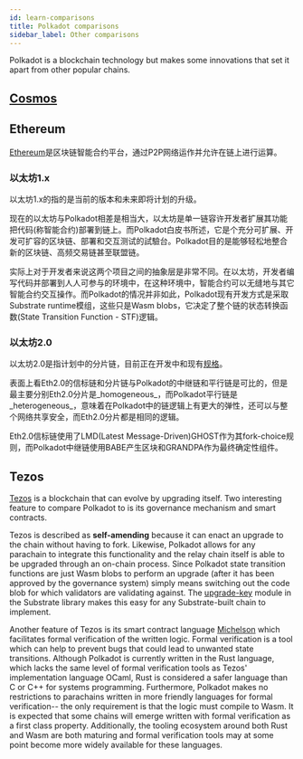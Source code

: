 ```yaml
---
id: learn-comparisons
title: Polkadot comparisons
sidebar_label: Other comparisons
---
```


Polkadot is a blockchain technology but makes some innovations that set it apart from other popular chains.

## [Cosmos](learn-comparisons-cosmos)

## Ethereum

[Ethereum](https://ethereum.org)是区块链智能合约平台，通过P2P网络运作并允许在链上进行运算。

### 以太坊1.x

以太坊1.x的指的是当前的版本和未来即将计划的升级。

现在的以太坊与Polkadot相差是相当大，以太坊是单一链容许开发者扩展其功能把代码(称智能合约)部署到链上。而Polkadot白皮书所述，它是个充分可扩展、开发可扩容的区块链、部署和交互测试的試驗台。Polkadot目的是能够轻松地整合新的区块链、高频交易链甚至联盟链。

实际上对于开发者来说这两个项目之间的抽象层是非常不同。在以太坊，开发者编写代码并部署到人人可参与的环境中，在这种环境中，智能合约可以无缝地与其它智能合约交互操作。而Polkadot的情况并非如此，Polkadot现有开发方式是采取Substrate runtime模组，这些只是Wasm blobs，它决定了整个链的状态转换函数(State Transition Function - STF)逻辑。

### 以太坊2.0

以太坊2.0是指计划中的分片链，目前正在开发中和现有[规格](https://github.com/ethereum/eth2.0-specs/tree/0.4.0)。

表面上看Eth2.0的信标链和分片链与Polkadot的中继链和平行链是可比的，但是最主要分别Eth2.0分片是_homogeneous_，而Polkadot平行链是_heterogeneous_，意味着在Polkadot中的链逻辑上有更大的弹性，还可以与整个网络共享安全，而Eth2.0分片都是相同的逻辑。

Eth2.0信标链使用了LMD(Latest Message-Driven)GHOST作为其fork-choice规则，而Polkadot中继链使用BABE产生区块和GRANDPA作为最终确定性组件。

## Tezos

[Tezos](https://tezos.com) is a blockchain that can evolve by upgrading itself. Two interesting feature to compare Polkadot to is its governance mechanism and smart contracts.

Tezos is described as __self-amending__ because it can enact an upgrade to the chain without having to fork. Likewise, Polkadot allows for any parachain to integrate this functionality and the relay chain itself is able to be upgraded through an on-chain process. Since Polkadot state transition functions are just Wasm blobs to perform an upgrade (after it has been approved by the governance system) simply means switching out the code blob for which validators are validating against. The [upgrade-key](https://github.com/paritytech/substrate/blob/master/srml/upgrade-key/src/lib.rs) module in the Substrate library makes this easy for any Substrate-built chain to implement.

Another feature of Tezos is its smart contract language [Michelson](https://www.michelson-lang.com/) which facilitates formal verification of the written logic. Formal verification is a tool which can help to prevent bugs that could lead to unwanted state transitions. Although Polkadot is currently written in the Rust language, which lacks the same level of formal verification tools as Tezos' implementation language OCaml, Rust is considered a safer language than C or C++ for systems programming. Furthermore, Polkadot makes no restrictions to parachains written in more friendly languages for formal verification-- the only requirement is that the logic must compile to Wasm. It is expected that some chains will emerge written with formal verification as a first class property. Additionally, the tooling ecosystem around both Rust and Wasm are both maturing and formal verification tools may at some point become more widely available for these languages.
